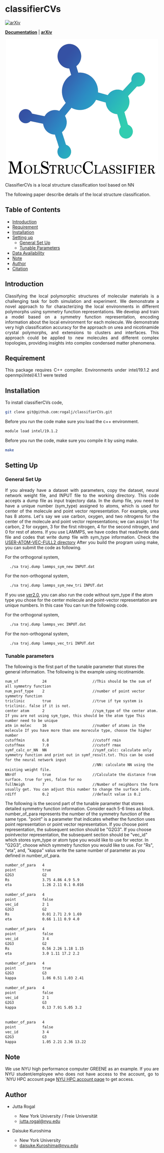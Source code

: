 # classifierCVs

[![arXiv](https://img.shields.io/badge/arXiv-2404.00155-b31b1b.svg)](https://doi.org/10.48550/arXiv.2404.00155)




**[Documentation](https://molstrucclassifier.readthedocs.io/en/latest/)** | **[arXiv](https://arxiv.org/abs/2404.00155)**

<div align="center">
<a href="logo.png">
    <img src="logo.png" alt="Logo" width="500" height="450">
  </a>
 <link rel="shortcut icon" type="image/png" href="logo.png">
</div>


<p align="justify"> 
  ClassifierCVs is a local structure classification tool based on NN 
</p>

The following paper describe details of the local structure classification. 


## Table of Contents
- [Introduction](#Introduction)
- [Requirement](#Requirement)
- [Installation](#Installation)
- [Setting up](#SettingUp)
  - [General Set Up](#GeneralSetUp)
  - [Tunable Parameters](#TunableParameters)
- [Data Availability](#DataAvailability)
- [Note](#Note)
- [Author](#Author)
- [Citation](#Citation)

## Introduction
<p align="justify">
  Classifying the local polymorphic structures of molecular materials is a challenging task for both simulation and experiment. We demonstrate a novel approach to for characterizing the local environments in different polymorphs using symmetry function representations. We develop and train a model based on a symmetry function representation, encoding information about the local environment for each molecule. We demonstrate very high classification accuracy for the approach on urea and nicotinamide crystal polymorphs, and extensions to clusters and interfaces. This approach could be applied to new molecules and different complex topologies, providing insights into complex condensed matter phenomena.
  
</p>
 
## Requirement

<p align="justify">
  This package requires C++ compiler. 
  Environments under intel/19.1.2 and openmpi/intel/4.1.1 were tested 
</p>


 

## Installation

<p align="justify">
  To install classifierCVs code, 
  
  ```bash
git clone git@github.com:rogalj/classifierCVs.git
```
Before you run the code make sure you load the c++ environment. 

  ```bash
module load intel/19.1.2 
```

Before you run the code, make sure you compile it by using make.
  ```bash
make 
```

</p>

## Setting Up

### General Set Up
<p align="justify">
  If you already have a dataset with parameters, copy the dataset, neural network weight file, and INPUT file to the working directory. This code accepts a dump file as input trajectory data. In the dump file, you need to have a unique number (sym_type) assigned to atoms, which is used for center of the molecule and point vector representation. For example, urea has 8 atoms. Let's say we use carbon, oxygen, and two nitrogens for the center of the molecule and point vector representations; we can assign 1 for carbon, 2 for oxygen, 3 for the first nitrogen, 4 for the second nitrogen, and 0 for rest of atoms. If you use LAMMPS, we have codes that read/write data file and codes that write dump file with sym_type information. Check the <a class="reference external" href="https://github.com/rogalj/MolStrucClassifier/tree/main/USER-ATOM-VEC-FULL2">USER-ATOM-VEC-FULL2 directory</a> 
  After you build the program using make, you can submit the code as following.

For the orthogonal system, 

```bash
  ./sa traj.dump lammps_sym_new INPUT.dat
```

For the non-orthogonal system, 

```bash
  ./sa traj.dump lammps_sym_new_tri INPUT.dat
```


If you use <a class="reference external" href="https://github.com/rogalj/classifierCVs/tree/main/molvec_lib/ver2.0">ver2.0</a>, you can also run the code without sym_type if the atom type you chose for the center molecule and point-vector representation are unique numbers. In this case You can run the following code. 

For the orthogonal system, 

```bash
  ./sa traj.dump lammps_vec INPUT.dat
```

For the non-orthogonal system, 

```bash
  ./sa traj.dump lammps_vec_tri INPUT.dat
```
</p>

### Tunable parameters
The following is the first part of the tunable parameter that stores the general information. The following is the example using nicotinamide. 
<p align="justify">

```
num_sf           24                     //This should be the sum of all symmetry function
num_pvsf_type    2                      //number of point vector symmetry function
triclinic        true                   //true if tye system is triclinic. false if it is not.
center atom      2                      //sym_type of the center atom. If you are not using sym_type, this should be the atom type This number need to be unique
atm in molec     16                     //number of atoms in the molecule If you have more than one morecule type, choose the higher number
cutoffmin        6.8                    //cutoff rmin
cutoffmax        7.0                    //cutoff rmax
symf_calc_or_NN  NN                     //symf_calc: calculate only symmetry function and print out in symf_result.txt. This can be used for the neural network input
                                        //NN: calculate NN using the existing weight file.
NNrdf            true                   //Calculate the distance from surface. true for yes, false for no
fullNeigh        7                      //Number of neighbors the form usually get. You can adjust this number to change the surface info.  
rdiff            0.2                    //default value is 0.2
```

The following is the second part of the tunable parameter that stores detailed symmetry function information. Consider each 5-6 lines as block. number_of_para represents the number of the symmetry function of the same type. "point" is a parameter that indicates whether the function uses point representation or point vector representation. If you choose point representation, the subsequent section should be "G2G3". If you choose pointvector representation, the subsequent section should be "vec_id" which stores sym_type or atom type you would like to use for vector. In "G2G3", choose which symmetry function you would like to use. For "Rs", "eta", and, "kappa" valus write the same number of parameter as you defined in number_of_para. 

```
number_of_para   4                      
point            true
G2G3             G2
Rs               3.75 4.86 4.9 5.9
eta              1.26 2.11 0.1 0.016

number_of_para   4
point            false
vec_id           2 1
G2G3             G2
Rs               0.01 2.71 2.9 1.69
eta              0.66 1.11 0.9 4.0

number_of_para   4
point            false
vec_id           3 4
G2G3             G2
Rs               0.56 2.26 1.18 1.15
eta              3.0 1.11 17.2 2.2

number_of_para   4
point            true
G2G3             G3
kappa            1.06 0.51 1.03 2.41

number_of_para   4
point            false
vec_id           2 1
G2G3             G3
kappa            0.13 7.91 5.05 3.2


number_of_para   4
point            false
vec_id           3 4
G2G3             G3
kappa            1.05 2.21 2.36 13.22
```

</p>

## Note

<p align="justify">
We use NYU high performance computer GREENE as an example. If you are NYU student/employee who does not have access to the account, go to `NYU HPC account page <a class="reference external" href="https://sites.google.com/nyu.edu/nyu-hpc/accessing-hpc/getting-and-renewing-an-account?authuser=0">NYU HPC account page</a>  to get access. 
</p>


## Author
 
* Jutta Rogal
  * New York University / Freie Universität
  * jutta.rogal@nyu.edu

* Daisuke Kuroshima
  * New York University 
  * daisuke.Kuroshima@nyu.edu
 

